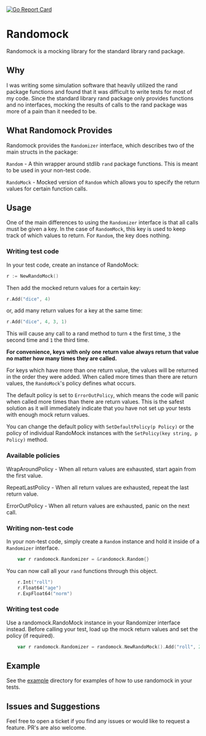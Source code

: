 [![Go Report Card](https://goreportcard.com/badge/github.com/lobocv/randomock)](https://goreportcard.com/report/github.com/lobocv/randomock)

# Randomock

Randomock is a mocking library for the standard library rand package.

## Why

I was writing some simulation software that heavily utilized the rand package functions and 
found that it was difficult to write tests for most of my code. Since the standard library rand package
only provides functions and no interfaces, mocking the results of calls to the rand package was more of 
a pain than it needed to be.


## What Randomock Provides

Randomock provides the `Randomizer` interface, which describes two of the main structs in the package:
 
 `Random` - A thin wrapper around stdlib `rand` package functions. This is meant to be used in your non-test code.
 
 `RandoMock` - Mocked version of `Random` which allows you to specify the return values for certain function calls. 
 

## Usage

One of the main differences to using the `Randomizer` interface is that all calls must be given a key.
In the case of `RandomMock`, this key is used to keep track of which values to return. For `Random`, the key
does nothing.


### Writing test code

In your test code, create an instance of RandoMock:

```go
r := NewRandoMock()
```

Then add the mocked return values for a certain key:

```go
r.Add("dice", 4)
````

or, add many return values for a key at the same time:

```go
r.Add("dice", 4, 3, 1)
```

This will cause any call to a rand method to turn `4` the first time, `3` the second time and `1` the third time.

**For convenience, keys with only one return value always return that value no matter how many times they are called.**
 

For keys which have more than one return value, the values will be returned in the order they were added. 
When called more times than there are return values, the `RandoMock`'s policy defines what occurs.
 
The default policy is set to `ErrorOutPolicy`, which means the code will panic when called more times than there are 
return values. This is the safest solution as it will immediately indicate that you have not set up your 
tests with enough mock return values.

You can change the default policy with `SetDefaultPolicy(p Policy)` or the policy of individual RandoMock instances 
with the `SetPolicy(key string, p Policy)` method.


### Available policies

WrapAroundPolicy - When all return values are exhausted, start again from the first value.

RepeatLastPolicy - When all return values are exhausted, repeat the last return value.

ErrorOutPolicy   - When all return values are exhausted, panic on the next call.


### Writing non-test code

In your non-test code, simply create a `Random` instance and hold it inside of a `Randomizer` interface.

```go
    var r randomock.Randomizer = &randomock.Random{}

```

You can now call all your `rand` functions through this object.

```go 
    r.Int("roll")
    r.Float64("age")
    r.ExpFloat64("norm")
```

### Writing test code

Use a randomock.RandoMock instance in your Randomizer interface instead. Before calling your test, load up 
the mock return values and set the policy (if required).

```go
    var r randomock.Randomizer = randomock.NewRandoMock().Add("roll", 2.0, 3.0, 5.0, 2.0)
```

## Example

See the [example](example) directory for examples of how to use randomock in your tests. 


## Issues and Suggestions

Feel free to open a ticket if you find any issues or would like to request a feature. PR's are also welcome.
